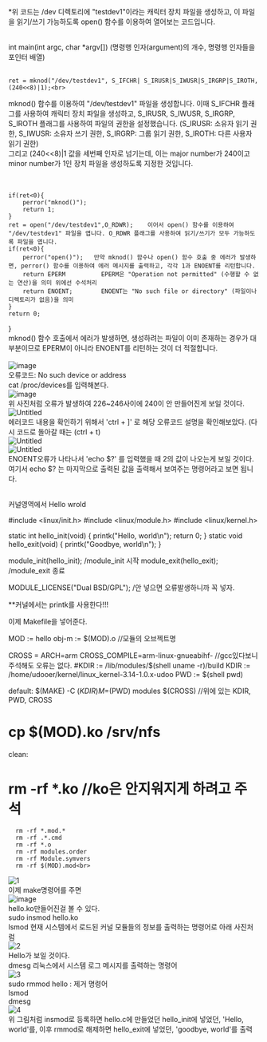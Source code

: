 *위 코드는 /dev 디렉토리에 "testdev1"이라는 캐릭터 장치 파일을 생성하고, 이 파일을 읽기/쓰기 가능하도록 open() 함수를 이용하여 열어보는 코드입니다.<br><br>

int main(int argc, char *argv[])      (명령행 인자(argument)의 개수, 명령행 인자들을 포인터 배열)<br><br>

    ret = mknod("/dev/testdev1", S_IFCHR| S_IRUSR|S_IWUSR|S_IRGRP|S_IROTH, (240<<8)|1);<br>
mknod() 함수를 이용하여 "/dev/testdev1" 파일을 생성합니다. 이때 S_IFCHR 플래그를 사용하여 캐릭터 장치 파일을 생성하고, S_IRUSR, S_IWUSR, S_IRGRP, S_IROTH 플래그를 사용하여 파일의 권한을 설정했습니다.
(S_IRUSR: 소유자 읽기 권한, S_IWUSR: 소유자 쓰기 권한, S_IRGRP: 그룹 읽기 권한, S_IROTH: 다른 사용자 읽기 권한)<br>
그리고 (240<<8)|1 값을 세번째 인자로 넘기는데, 이는 major number가 240이고 minor number가 1인 장치 파일을 생성하도록 지정한 것입니다.<br><br><br>


	if(ret<0){
		perror("mknod()");
		return 1;
	}
	ret = open("/dev/testdev1",O_RDWR);    이어서 open() 함수를 이용하여 "/dev/testdev1" 파일을 엽니다. O_RDWR 플래그를 사용하여 읽기/쓰기가 모두 가능하도록 파일을 엽니다.
	if(ret<0){
		perror("open()");   만약 mknod() 함수나 open() 함수 호출 중 에러가 발생하면, perror() 함수를 이용하여 에러 메시지를 출력하고, 각각 1과 ENOENT를 리턴합니다.
		return EPERM          EPERM은 "Operation not permitted" (수행할 수 없는 연산)을 의미 위에선 수석처리
		return ENOENT;	      ENOENT는 "No such file or directory" (파일이나 디렉토리가 없음)을 의미
	}
	return 0;
} <br>
mknod() 함수 호출에서 에러가 발생하면, 생성하려는 파일이 이미 존재하는 경우가 대부분이므로 EPERM이 아니라 ENOENT를 리턴하는 것이 더 적절합니다.<br><br>
![image](https://github.com/rltpwns95/Linux_ubuntu_udoo/assets/124419697/2303f6df-1844-41d1-b749-352d420002a9)<br>
오류코드: No such device or address<br>cat /proc/devices를 입력해본다.<br>
![image](https://github.com/rltpwns95/Linux_ubuntu_udoo/assets/124419697/de77a2f3-d5a9-44bd-8ead-370b2658d49c)<br>
위 사진처럼 오류가 발생하여 226~246사이에 240이 안 만들어진게 보일 것이다.<br>
![Untitled](https://github.com/rltpwns95/Linux_ubuntu_udoo/assets/124419697/b0d35eb7-356d-405a-a89c-23b87a358ad3)<br>
에러코드 내용을 확인하기 위해서 'ctrl + ]' 로 해당 오류코드 설명을 확인해보았다. (다시 코드로 돌아갈 때는 (ctrl + t)<br>
![Untitled](https://github.com/rltpwns95/Linux_ubuntu_udoo/assets/124419697/8d00a754-6cad-49d1-93bc-fd9f18225b2e)<br>
![Untitled](https://github.com/rltpwns95/Linux_ubuntu_udoo/assets/124419697/d1f36607-8bed-4508-9b80-ad7b29a4c8a9)<br>
ENOENT오류가 나타나서 'echo $?' 를 입력했을 때 2의 값이 나오는게 보일 것이다.<br>
여기서 echo $? 는 마지막으로 출력된 값을 출력해서 보여주는 명령어라고 보면 됩니다.<br><br>

커널영역에서 Hello wrold<br>


  #include <linux/init.h>
  #include <linux/module.h>
  #include <linux/kernel.h>
 
  static int hello_init(void)
  {
      printk("Hello, world\n");
      return 0;
  }
  static void hello_exit(void)
  {
      printk("Goodbye, world\n");
  }
 
  module_init(hello_init);        /module_init 시작
  module_exit(hello_exit);        /module_exit 종료
 
  MODULE_LICENSE("Dual BSD/GPL"); /안 넣으면 오류발생하니까 꼭 넣자.<br>

**커널에서는 printk를 사용한다!!!<br>

이제 Makefile을 넣어준다.<br>

  MOD := hello
  obj-m := $(MOD).o             //모듈의 오브젝트명
 
  CROSS = ARCH=arm CROSS_COMPILE=arm-linux-gnueabihf-  //gcc있다보니 주석해도 오류는 없다.
  #KDIR := /lib/modules/$(shell uname -r)/build
  KDIR := /home/udooer/kernel/linux_kernel-3.14-1.0.x-udoo
  PWD := $(shell pwd)
 
  default:
      $(MAKE) -C $(KDIR) M=$(PWD) modules $(CROSS) //위에 있는 KDIR, PWD, CROSS
  #   cp $(MOD).ko /srv/nfs
  clean:
  #   rm -rf *.ko              //ko은 안지워지게 하려고 주석
      rm -rf *.mod.*
      rm -rf .*.cmd
      rm -rf *.o
      rm -rf modules.order
      rm -rf Module.symvers
      rm -rf $(MOD).mod<br>
![1](https://github.com/rltpwns95/Linux_ubuntu_udoo/assets/124419697/468b75fa-6fa0-4d60-8502-07725a4b9660)<br>
이제 make명령어를 주면<br>
![image](https://github.com/rltpwns95/Linux_ubuntu_udoo/assets/124419697/01dcb50d-f083-4669-aadd-9b07f22f78fb)<br>
hello.ko만들어진걸 볼 수 있다.<br>
sudo insmod hello.ko<br>
lsmod 현재 시스템에서 로드된 커널 모듈들의 정보를 출력하는 명령어로 아래 사진처럼<br>
![2](https://github.com/rltpwns95/Linux_ubuntu_udoo/assets/124419697/8937aeb5-2920-46ca-8921-7a5710dba8cd)<br>
Hello가 보일 것이다.<br>
dmesg 리눅스에서 시스템 로그 메시지를 출력하는 명령어<br>
![3](https://github.com/rltpwns95/Linux_ubuntu_udoo/assets/124419697/267d64ff-9fb7-4136-85a3-b114158cde91)<br>
sudo rmmod hello : 제거 명령어<br>
lsmod<br>
dmesg<br>
![4](https://github.com/rltpwns95/Linux_ubuntu_udoo/assets/124419697/26ddbd68-36b4-4fe2-b72a-e5047f38439d)<br>
위 그림처럼 insmod로 등록하면 hello.c에 만들었던 hello_init에 넣었던, 'Hello, world'를, 이후 rmmod로 해제하면 hello_exit에 넣었던, 'goodbye, world'를 출력<br>

